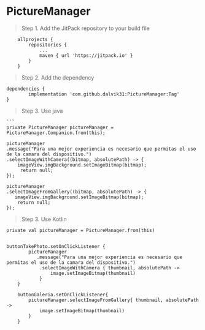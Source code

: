 # PictureManager

> Step 1. Add the JitPack repository to your build file

```
	allprojects {
		repositories {
			...
			maven { url 'https://jitpack.io' }
		}
	}
```

> Step 2. Add the dependency


	dependencies {
	        implementation 'com.github.dalvik31:PictureManager:Tag'
	}



> Step 3. Use java
	
	```
	private PictureManager pictureManager =  PictureManager.Companion.from(this);
	
	pictureManager
	.message("Para una mejor experiencia es necesario que permitas el uso de la camara del dispositivo.")
	.selectImageWithCamera((bitmap, absolutePath) -> {
	    imageView.imgBackground.setImageBitmap(bitmap);
	     return null;
	});
	
	pictureManager
	.selectImageFromGallery((bitmap, absolutePath) -> {
	   imageView.imgBackground.setImageBitmap(bitmap);        
	    return null;
	});
		

> Step 3. Use Kotlin
	
	private val pictureManager = PictureManager.from(this)
	
	
   	buttonTakePhoto.setOnClickListener {
            pictureManager
               .message("Para una mejor experiencia es necesario que permitas el uso de la camara del dispositivo.")
                .selectImageWithCamera { thumbnail, absolutePath ->
                    image.setImageBitmap(thumbnail)
                }
        }

        buttonGaleria.setOnClickListener{
            pictureManager.selectImageFromGallery{ thumbnail, absolutePath ->
                image.setImageBitmap(thumbnail)
            }
        }
	


